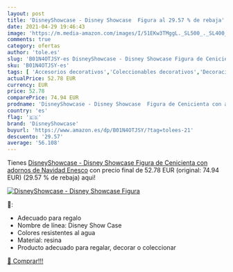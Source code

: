 ```yaml
---
layout: post
title: 'DisneyShowcase - Disney Showcase  Figura al 29.57 % de rebaja'
date: 2021-04-29 19:46:43
image: 'https://m.media-amazon.com/images/I/51EKw3TMggL._SL500_._SL400_.jpg'
comments: true
category: ofertas
author: 'tole.es'
slug: 'B01N4OTJSY-es DisneyShowcase - Disney Showcase Figura de Cenicienta con...'
sku: 'B01N4OTJSY-es'
tags: [ 'Accesorios decorativos','Coleccionables decorativos','Decoración del hogar','Figuritas decorativas','Hogar y cocina','disneyshowcase','navidad', ]
actualPrice: 52.78 EUR
currency: EUR
price: 52.78
comparePrice: 74.94 EUR
prodname: 'DisneyShowcase - Disney Showcase  Figura de Cenicienta con adornos de Navidad  Enesco'
country: 'es'
flag: '🇪🇸'
brand: 'DisneyShowcase'
buyurl: 'https://www.amazon.es/dp/B01N4OTJSY/?tag=tolees-21'
descuento: '29.57'
average: '56.108'
---
```


Tienes [DisneyShowcase - Disney Showcase  Figura de Cenicienta con adornos de Navidad  Enesco](https://www.amazon.es/dp/B01N4OTJSY/?tag=tolees-21) con precio final de  52.78 EUR (original: 74.94 EUR) (29.57 %  de rebaja) aqui!

[![DisneyShowcase - Disney Showcase  Figura](https://m.media-amazon.com/images/I/51EKw3TMggL._SL500_._SL400_.jpg)](https://www.amazon.es/dp/B01N4OTJSY/?tag=tolees-21)

🔎:

- Adecuado para regalo
- Nombre de línea: Disney Show Case
- Colores resistentes al agua
- Material: resina
- Producto adecuado para regalar, decorar o coleccionar

[🛒 Comprar!!!](https://www.amazon.es/dp/B01N4OTJSY/?tag=tolees-21)
